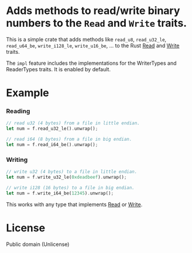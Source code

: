 # Adds methods to read/write binary numbers to the `Read` and `Write` traits.

This is a simple crate that adds methods like `read_u8`, `read_u32_le`, `read_u64_be`, `write_i128_le`, `write_u16_be`, ... to the Rust [Read](https://doc.rust-lang.org/std/io/trait.Read.html) and [Write](https://doc.rust-lang.org/std/io/trait.Write.html) traits.

The `impl` feature includes the implementations for the WriterTypes and ReaderTypes traits. It is enabled by default.

# Example

### Reading

```rust
// read u32 (4 bytes) from a file in little endian.
let num = f.read_u32_le().unwrap();
```

```rust
// read i64 (8 bytes) from a file in big endian.
let num = f.read_i64_be().unwrap();
```

### Writing

```rust
// write u32 (4 bytes) to a file in little endian.
let num = f.write_u32_le(0xdeadbeef).unwrap();
```

```rust
// write i128 (16 bytes) to a file in big endian.
let num = f.write_i64_be(12345).unwrap();
```

This works with any type that implements [Read](https://doc.rust-lang.org/std/io/trait.Read.html) or [Write](https://doc.rust-lang.org/std/io/trait.Write.html).

# License

Public domain (Unlicense)
